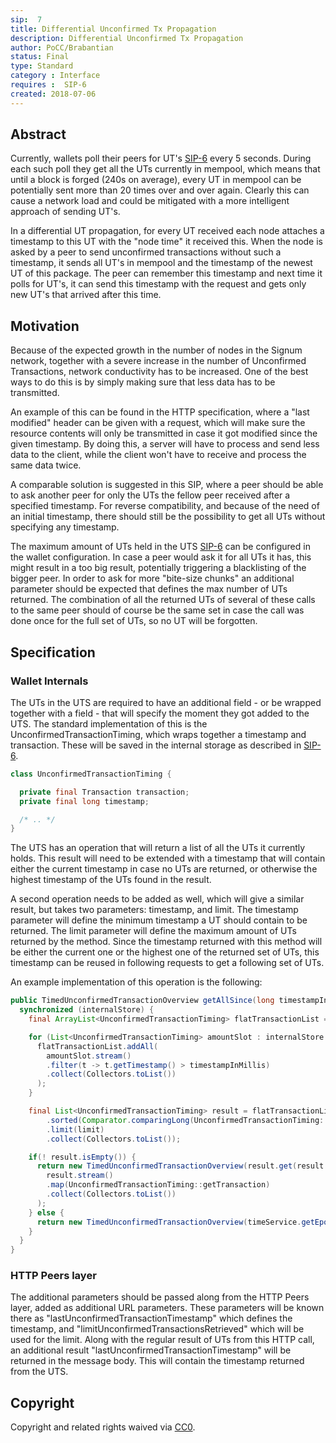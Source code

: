 ```yaml
---
sip:  7
title: Differential Unconfirmed Tx Propagation
description: Differential Unconfirmed Tx Propagation
author: PoCC/Brabantian
status: Final
type: Standard
category : Interface 
requires :  SIP-6
created: 2018-07-06
---
```


## Abstract
Currently, wallets poll their peers for UT's [SIP-6](sip-6.md) every 5 seconds. During each such poll they get all the UTs currently in mempool, which means that until a block is forged (240s on average), every UT in mempool can be potentially sent more than 20 times over and over again. Clearly this can cause a network load and could be mitigated with a more intelligent approach of sending UT's.

In a differential UT propagation, for every UT received each node attaches a timestamp to this UT with the "node time" it received this. When the node is asked by a peer to send unconfirmed transactions without such a timestamp, it sends all UT's in mempool and the timestamp of the newest UT of this package. The peer can remember this timestamp and next time it polls for UT's, it can send this timestamp with the request and gets only new UT's that arrived after this time.

## Motivation
Because of the expected growth in the number of nodes in the Signum network, together with a severe increase in the number of Unconfirmed Transactions, network conductivity has to be increased. One of the best ways to do this is by simply making sure that less data has to be transmitted.

An example of this can be found in the HTTP specification, where a "last modified" header can be given with a request, which will make sure the resource contents will only be transmitted in case it got modified since the given timestamp. By doing this, a server will have to process and send less data to the client, while the client won't have to receive and process the same data twice.

A comparable solution is suggested in this SIP, where a peer should be able to ask another peer for only the UTs the fellow peer received after a specified timestamp. For reverse compatibility, and because of the need of an initial timestamp, there should still be the possibility to get all UTs without specifying any timestamp.

The maximum amount of UTs held in the UTS [SIP-6](sip-6.md) can be configured in the wallet configuration. In case a peer would ask it for all UTs it has, this might result in a too big result, potentially triggering a blacklisting of the bigger peer. In order to ask for more "bite-size chunks" an additional parameter should be expected that defines the max number of UTs returned. The combination of all the returned UTs of several of these calls to the same peer should of course be the same set in case the call was done once for the full set of UTs, so no UT will be forgotten.

## Specification
### Wallet Internals

The UTs in the UTS are required to have an additional field - or be wrapped together with a field - that will specify the moment they got added to the UTS. The standard implementation of this is the UnconfirmedTransactionTiming, which wraps together a timestamp and transaction. These will be saved in the internal storage as described in [SIP-6](sip-6.md).
```java
class UnconfirmedTransactionTiming {

  private final Transaction transaction;
  private final long timestamp;

  /* .. */
}
```

The UTS has an operation that will return a list of all the UTs it currently holds. This result will need to be extended with a timestamp that will contain either the current timestamp in case no UTs are returned, or otherwise the highest timestamp of the UTs found in the result.

A second operation needs to be added as well, which will give a similar result, but takes two parameters: timestamp, and limit. The timestamp parameter will define the minimum timestamp a UT should contain to be returned. The limit parameter will define the maximum amount of UTs returned by the method. Since the timestamp returned with this method will be either the current one or the highest one of the returned set of UTs, this timestamp can be reused in following requests to get a following set of UTs.

An example implementation of this operation is the following:

```java
public TimedUnconfirmedTransactionOverview getAllSince(long timestampInMillis, int limit) {
  synchronized (internalStore) {
    final ArrayList<UnconfirmedTransactionTiming> flatTransactionList = new ArrayList<>();

    for (List<UnconfirmedTransactionTiming> amountSlot : internalStore.values()) {
      flatTransactionList.addAll(
        amountSlot.stream()
        .filter(t -> t.getTimestamp() > timestampInMillis)
        .collect(Collectors.toList())
      );
    }

    final List<UnconfirmedTransactionTiming> result = flatTransactionList.stream()
        .sorted(Comparator.comparingLong(UnconfirmedTransactionTiming::getTimestamp))
        .limit(limit)
        .collect(Collectors.toList());

    if(! result.isEmpty()) {
      return new TimedUnconfirmedTransactionOverview(result.get(result.size() - 1).getTimestamp(),
        result.stream()
        .map(UnconfirmedTransactionTiming::getTransaction)
        .collect(Collectors.toList())
      );
    } else {
      return new TimedUnconfirmedTransactionOverview(timeService.getEpochTimeMillis(), new ArrayList<>());
    }
  }
}
```

### HTTP Peers layer

The additional parameters should be passed along from the HTTP Peers layer, added as additional URL parameters. These parameters will be known there as "lastUnconfirmedTransactionTimestamp" which defines the timestamp, and "limitUnconfirmedTransactionsRetrieved" which will be used for the limit. Along with the regular result of UTs from this HTTP call, an additional result  "lastUnconfirmedTransactionTimestamp" will be returned in the message body. This will contain the timestamp returned from the UTS.

## Copyright
Copyright and related rights waived via [CC0](https://creativecommons.org/publicdomain/zero/1.0/).
